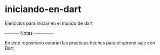 # iniciando-en-dart
Ejercicios para iniciar en el mundo de dart

------- Notas ----------

En este repositorio estaran las practicas hechas para el aprendisaje con Dart

